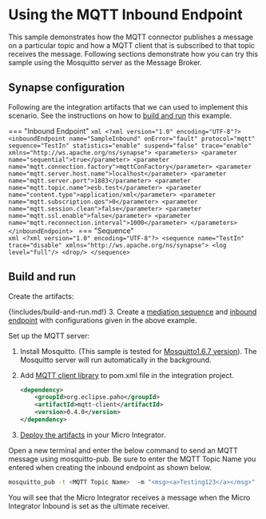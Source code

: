 # Using the MQTT Inbound Endpoint
This sample demonstrates how the MQTT connector publishes a message on a
particular topic and how a MQTT client that is subscribed to that topic
receives the message. 
Following sections demonstrate how you can try this sample using the
Mosquitto server as the Message Broker.

## Synapse configuration

Following are the integration artifacts that we can used to implement this scenario. See the instructions on how to [build and run](#build-and-run) this example.

=== "Inbound Endpoint"
    ```xml
    <?xml version="1.0" encoding="UTF-8"?>
    <inboundEndpoint name="SampleInbound" onError="fault" protocol="mqtt" sequence="TestIn" statistics="enable" suspend="false" trace="enable" xmlns="http://ws.apache.org/ns/synapse">
        <parameters>
            <parameter name="sequential">true</parameter>
            <parameter name="mqtt.connection.factory">mqttConFactory</parameter>
            <parameter name="mqtt.server.host.name">localhost</parameter>
            <parameter name="mqtt.server.port">1883</parameter>
            <parameter name="mqtt.topic.name">esb.test</parameter>
            <parameter name="content.type">application/xml</parameter>
            <parameter name="mqtt.subscription.qos">0</parameter>
            <parameter name="mqtt.session.clean">false</parameter>
            <parameter name="mqtt.ssl.enable">false</parameter>
            <parameter name="mqtt.reconnection.interval">1000</parameter>
        </parameters>
    </inboundEndpoint>
    ```
=== "Sequence"    
    ```xml
    <?xml version="1.0" encoding="UTF-8"?>
    <sequence name="TestIn" trace="disable" xmlns="http://ws.apache.org/ns/synapse">
       <log level="full"/>
       <drop/>
    </sequence>
    ```

## Build and run

Create the artifacts:

{!includes/build-and-run.md!}
3. Create a [mediation sequence]({{base_path}}/develop/creating-artifacts/creating-reusable-sequences) and [inbound endpoint]({{base_path}}/develop/creating-artifacts/creating-an-inbound-endpoint) with configurations given in the above example.

Set up the MQTT server:

1. Install Mosquitto. (This sample is tested for [Mosquitto1.6.7 version](https://mosquitto.org/download/)). The Mosquitto server will run automatically in the background.
2. Add [MQTT client library](https://mvnrepository.com/artifact/org.eclipse.paho/mqtt-client/0.4.0) to pom.xml file in the integration project.
    ```xml
    <dependency>
        <groupId>org.eclipse.paho</groupId>
        <artifactId>mqtt-client</artifactId>
        <version>0.4.0</version>
    </dependency>
    ```

3. [Deploy the artifacts]({{base_path}}/develop/deploy-artifacts) in your Micro Integrator.

Open a new terminal and enter the below command to send an MQTT message using mosquitto-pub. Be sure to enter the MQTT Topic Name you entered when creating the inbound endpoint as shown below.

```bash
mosquitto_pub -t <MQTT Topic Name>  -m "<msg><a>Testing123</a></msg>"
```

You will see that the Micro Integrator receives a message when the Micro Integrator Inbound is set as the ultimate receiver.
